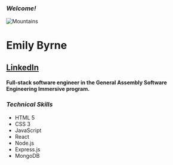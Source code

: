 
### **_Welcome!_**
![Mountains](https://images.unsplash.com/photo-1531436107035-40b2e85b7a1b?ixlib=rb-1.2.1&ixid=MnwxMjA3fDB8MHxzZWFyY2h8N3x8c25vdyUyMG1vdW50YWlufGVufDB8fDB8fA%3D%3D&w=1000&q=80)
# Emily Byrne
## [LinkedIn](https://www.linkedin.com/in/emilybyrne3/)
#### Full-stack software engineer in the General Assembly Software Engineering Immersive program. 
### **_Technical Skills_**

- HTML 5
- CSS 3
- JavaScript
- React
- Node.js
- Express.js
- MongoDB
